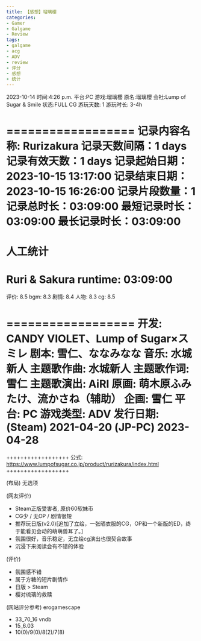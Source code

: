 ```yaml
---
title: 【感想】瑠璃櫻
categories:
- Gamer
- Galgame
- Review
tags:
- galgame
- acg
- ADV
- review
- 评分
- 感想
- 统计
---
```


2023-10-14
时间:4:26 p.m.
平台:PC
游戏:瑠璃櫻
原名:瑠璃櫻
会社:Lump of Sugar & Smile
状态:FULL CG
游玩天数: 1
游玩时长: 3-4h

==================
记录内容名称: Rurizakura
记录天数间隔：1 days
记录有效天数：1 days
记录起始日期：2023-10-15 13:17:00
记录结束日期：2023-10-15 16:26:00
记录片段数量：1
记录总时长：03:09:00
最短记录时长：03:09:00
最长记录时长：03:09:00
=======================
人工统计
=======================
Ruri & Sakura  runtime: 03:09:00
==================

评价: 8.5
bgm: 8.3
剧情: 8.4
人物: 8.3
cg: 8.5

==================
开发: CANDY VIOLET、Lump of Sugar×スミレ
剧本: 雪仁、ななみなな
音乐: 水城新人
主题歌作曲: 水城新人
主题歌作词: 雪仁
主题歌演出: AiRI
原画: 萌木原ふみたけ、流かさね（辅助）
企画: 雪仁
平台: PC
游戏类型: ADV
发行日期: 
    (Steam) 2021-04-20
    (JP-PC) 2023-04-28
==================

++++++++++++++++++
公式: https://www.lumpofsugar.co.jp/product/rurizakura/index.html
++++++++++++++++++

(布局)
无选项

(网友评价)
- Steam正版受害者, 原价60软妹币
- CG少 / 无OP / 剧情很短
- 推荐玩日版(v2.0)[追加了立绘，一张晒衣服的CG，OP和一个新版的ED，终于能看见会动的萌萌兽耳了。]
- 氛围很好，音乐稳定，无立绘cg演出也很契合故事
- 沉浸下来阅读会有不错的体验

(评价)
- 氛围感不错
- 属于方糖的短片剧情作
- 日版 > Steam
- 樱对琉璃的救赎

(网站评分参考)
erogamescape
- 33_70_16
vndb
- 15_6.03
- 10(0)/9(0)/8(2)/7(8)


